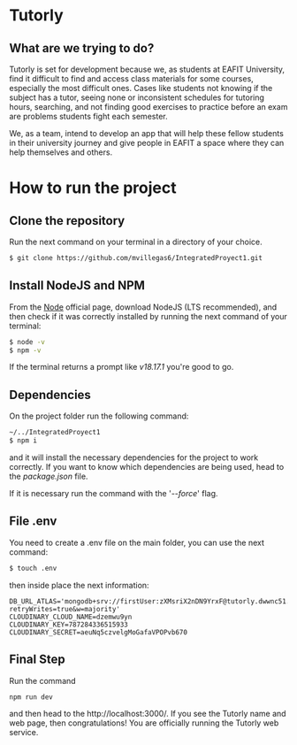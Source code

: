 # Tutorly

## What are we trying to do?
Tutorly is set for development because we, as students at EAFIT University, find it difficult to find and access class materials for some courses, especially the most difficult ones. Cases like students not knowing if the subject has a tutor, seeing none or inconsistent schedules for tutoring hours, searching, and not finding good exercises to practice before an exam are problems students fight each semester.

We, as a team, intend to develop an app that will help these fellow students in their university journey and give people in EAFIT a space where they can help themselves and others.

# How to run the project
## Clone the repository
Run the next command on your terminal in a directory of your choice.
```bash
$ git clone https://github.com/mvillegas6/IntegratedProyect1.git
```

## Install NodeJS and NPM
From the [Node](https://nodejs.org/en) official page, download NodeJS (LTS recommended), and then check if it was correctly installed by running the next command of your terminal:
```bash
$ node -v
$ npm -v
```
If the terminal returns a prompt like *v18.17.1* you're good to go.

## Dependencies
On the project folder run the following command:
```bash
~/../IntegratedProyect1
$ npm i
```
and it will install the necessary dependencies for the project to work correctly. If you want to know which dependencies are  being used, head to the *package.json* file.

If it is necessary run the command with the '*--force*' flag.

## File .env
You need to create a .env file on the main folder, you can use the next command:
```bash
$ touch .env
```
then inside place the next information:
```
DB_URL_ATLAS='mongodb+srv://firstUser:zXMsriX2nDN9YrxF@tutorly.dwwnc51.mongodb.net/?retryWrites=true&w=majority'
CLOUDINARY_CLOUD_NAME=dzemwu9yn
CLOUDINARY_KEY=787284336515933
CLOUDINARY_SECRET=aeuNq5czvelgMoGafaVPOPvb670
```
## Final Step
Run the command
```bash
npm run dev
```
and then head to the http://localhost:3000/. If you see the Tutorly name and web page, then congratulations! You are officially running the Tutorly web service.
